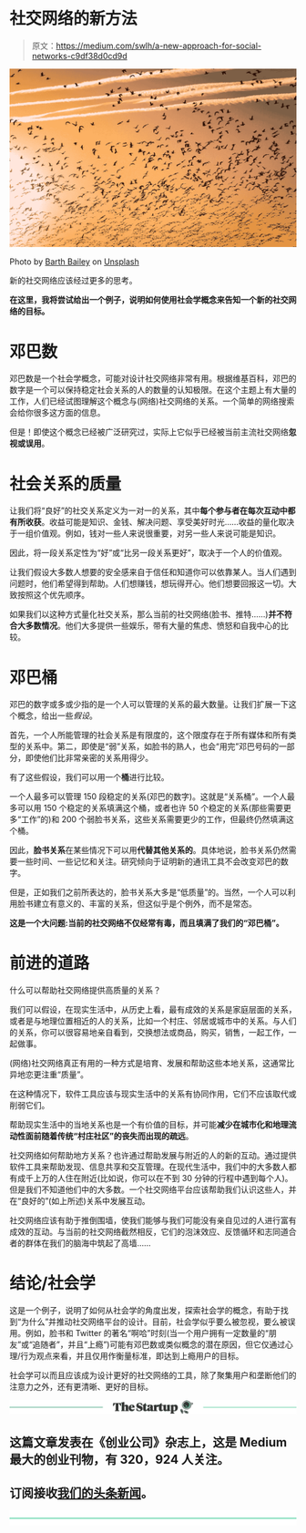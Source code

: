 # 社交网络的新方法

> 原文：<https://medium.com/swlh/a-new-approach-for-social-networks-c9df38d0cd9d>

![](img/0799c2778687e9352313550e49880f81.png)

Photo by [Barth Bailey](https://unsplash.com/photos/5_bAKRGvkq8?utm_source=unsplash&utm_medium=referral&utm_content=creditCopyText) on [Unsplash](https://unsplash.com/?utm_source=unsplash&utm_medium=referral&utm_content=creditCopyText)

新的社交网络应该经过更多的思考。

**在这里，我将尝试给出一个例子，说明如何使用社会学概念来告知一个新的社交网络的目标。**

# 邓巴数

邓巴数是一个社会学概念，可能对设计社交网络非常有用。根据维基百科，邓巴的数字是一个可以保持稳定社会关系的人的数量的认知极限。在这个主题上有大量的工作，人们已经试图理解这个概念与(网络)社交网络的关系。一个简单的网络搜索会给你很多这方面的信息。

但是！即使这个概念已经被广泛研究过，实际上它似乎已经被当前主流社交网络**忽视或误用**。

# 社会关系的质量

让我们将“良好”的社交关系定义为一对一的关系，其中**每个参与者在每次互动中都有所收获**。收益可能是知识、金钱、解决问题、享受美好时光……收益的量化取决于一组价值观。例如，钱对一些人来说很重要，对另一些人来说可能是知识。

因此，将一段关系定性为“好”或“比另一段关系更好”，取决于一个人的价值观。

让我们假设大多数人想要的安全感来自于信任和知道你可以依靠某人。当人们遇到问题时，他们希望得到帮助。人们想赚钱，想玩得开心。他们想要回报这一切。大致按照这个优先顺序。

如果我们以这种方式量化社交关系，那么当前的社交网络(脸书、推特……)**并不符合大多数情况**。他们大多提供一些娱乐，带有大量的焦虑、愤怒和自我中心的比较。

# 邓巴桶

邓巴的数字或多或少指的是一个人可以管理的关系的最大数量。让我们扩展一下这个概念，给出一些*假设*。

首先，一个人所能管理的社会关系是有限度的，这个限度存在于所有媒体和所有类型的关系中。第二，即使是“弱”关系，如脸书的熟人，也会“用完”邓巴号码的一部分，即使他们比非常亲密的关系用得少。

有了这些假设，我们可以用一个**桶**进行比较。

一个人最多可以管理 150 段稳定的关系(邓巴的数字)。这就是“关系桶”。一个人最多可以用 150 个稳定的关系填满这个桶，或者也许 50 个稳定的关系(那些需要更多“工作”的)和 200 个弱脸书关系，这些关系需要更少的工作，但最终仍然填满这个桶。

因此，**脸书关系**在某些情况下可以用**代替其他关系的**。具体地说，脸书关系仍然需要一些时间、一些记忆和关注。研究倾向于证明新的通讯工具不会改变邓巴的数字。

但是，正如我们之前所表达的，脸书关系大多是“低质量”的。当然，一个人可以利用脸书建立有意义的、丰富的关系，但这似乎是个例外，而不是常态。

**这是一个大问题:当前的社交网络不仅经常有毒，而且填满了我们的“邓巴桶”。**

# 前进的道路

什么可以帮助社交网络提供高质量的关系？

我们可以假设，在现实生活中，从历史上看，最有成效的关系是家庭层面的关系，或者是与地理位置相近的人的关系，比如一个村庄、邻居或城市中的关系。与人们的关系，你可以很容易地亲自看到，交换想法或商品，购买，销售，一起工作，一起做事。

(网络)社交网络真正有用的一种方式是培育、发展和帮助这些本地关系，这通常比异地恋更注重“质量”。

在这种情况下，软件工具应该与现实生活中的关系有协同作用，它们不应该取代或削弱它们。

帮助现实生活中的当地关系也是一个有价值的目标，并可能**减少在城市化和地理流动性面前随着传统“村庄社区”的丧失而出现的疏远**。

社交网络如何帮助地方关系？也许通过帮助发展与附近的人的新的互动。通过提供软件工具来帮助发现、信息共享和交互管理。在现代生活中，我们中的大多数人都有成千上万的人住在附近(比如说，你可以在不到 30 分钟的行程中遇到每个人)。但是我们不知道他们中的大多数。一个社交网络平台应该帮助我们认识这些人，并在“良好的”(如上所述)关系中发展互动。

社交网络应该有助于推倒围墙，使我们能够与我们可能没有亲自见过的人进行富有成效的互动。与当前的社交网络截然相反，它们的泡沫效应、反馈循环和志同道合者的群体在我们的脑海中筑起了高墙……

# 结论/社会学

这是一个例子，说明了如何从社会学的角度出发，探索社会学的概念，有助于找到“为什么”并推动社交网络平台的设计。目前，社会学似乎要么被忽视，要么被误用。例如，脸书和 Twitter 的著名“啊哈”时刻(当一个用户拥有一定数量的“朋友”或“追随者”，并且“上瘾”)可能有邓巴数或类似概念的潜在原因，但它仅通过心理/行为观点来看，并且仅用作衡量标准，即达到上瘾用户的目标。

社会学可以而且应该成为设计更好的社交网络的工具，除了聚集用户和垄断他们的注意力之外，还有更清晰、更好的目标。

[![](img/308a8d84fb9b2fab43d66c117fcc4bb4.png)](https://medium.com/swlh)

## 这篇文章发表在《创业公司》杂志上，这是 Medium 最大的创业刊物，有 320，924 人关注。

## 订阅接收[我们的头条新闻](http://growthsupply.com/the-startup-newsletter/)。

[![](img/b0164736ea17a63403e660de5dedf91a.png)](https://medium.com/swlh)